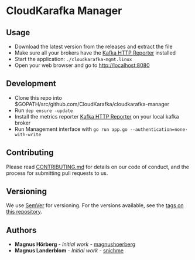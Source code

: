 # CloudKarafka Manager

## Usage

* Download the latest version from the releases and extract the file
* Make sure all your brokers have the [Kafka HTTP Reporter](https://github.com/CloudKarafka/KafkaHttpReporter) installed
* Start the application: `./cloudkarafka-mgmt.linux`
* Open your web browser and go to [http://localhost:8080](http://localhost:8080)

## Development

* Clone this repo into $GOPATH/src/github.com/CloudKarafka/cloudkarafka-manager
* Run `dep ensure -update`
* Install the metrics reporter [Kafka HTTP Reporter](https://github.com/CloudKarafka/KafkaHttpReporter) on your local kafka broker
* Run Management interface with `go run app.go --authentication=none-with-write`

## Contributing

Please read [CONTRIBUTING.md](https://gist.github.com/PurpleBooth/b24679402957c63ec426) for details on our code of conduct, and the process for submitting pull requests to us.

## Versioning

We use [SemVer](http://semver.org/) for versioning. For the versions available, see the [tags on this repository](https://github.com/CloudKarafka/KafkaHttpReporter/tags). 

## Authors

* **Magnus Hörberg** - *Initial work* - [magnushoerberg](https://github.com/magnushoerberg)
* **Magnus Landerblom** - *Initial work* - [snichme](https://github.com/snichme)


